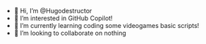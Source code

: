 - 👋 Hi, I’m @Hugodestructor
- 👀 I’m interested in GitHub Copilot!
- 🌱 I’m currently learning coding some videogames basic scripts!
- 💞️ I’m looking to collaborate on nothing 

<!---
Hugodestructor/Hugodestructor is a ✨ special ✨ repository because its `README.md` (this file) appears on your GitHub profile.
You can click the Preview link to take a look at your changes.
--->
